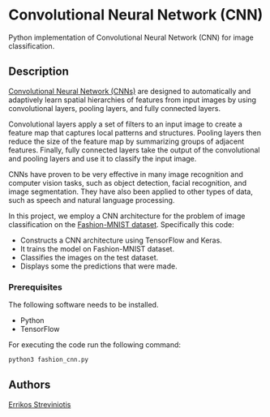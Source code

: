 # Convolutional Neural Network (CNN)
Python implementation of Convolutional Neural Network (CNN) for image classification.


## Description
[Convolutional Neural Network (CNNs)](https://en.wikipedia.org/wiki/Convolutional_neural_network) are designed to automatically and adaptively learn spatial hierarchies of features from input images by using convolutional layers, pooling layers, and fully connected layers.

Convolutional layers apply a set of filters to an input image to create a feature map that captures local patterns and structures. Pooling layers then reduce the size of the feature map by summarizing groups of adjacent features. Finally, fully connected layers take the output of the convolutional and pooling layers and use it to classify the input image.

CNNs have proven to be very effective in many image recognition and computer vision tasks, such as object detection, facial recognition, and image segmentation. They have also been applied to other types of data, such as speech and natural language processing.

In this project, we employ a CNN architecture for the problem of image classification on the [Fashion-MNIST dataset](https://keras.io/api/datasets/fashion_mnist/). Specifically this code:

- Constructs a CNN architecture using TensorFlow and Keras.
- It trains the model on Fashion-MNIST dataset.
- Classifies the images on the test dataset.
- Displays some the predictions that were made.

### Prerequisites

The following software needs to be installed.

- Python
- TensorFlow

For executing the code run the following command:
```bash
python3 fashion_cnn.py
```

## Authors

[Errikos Streviniotis](https://www.linkedin.com/in/errikos-streviniotis/)

